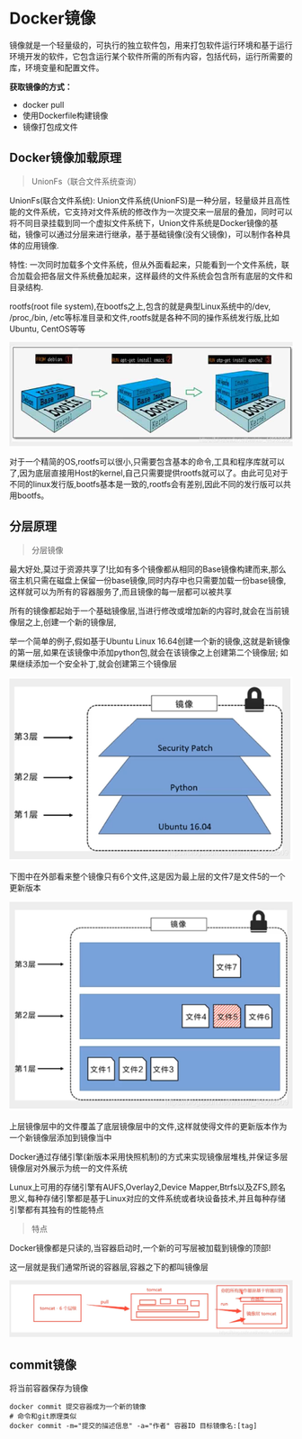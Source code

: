# Docker镜像

镜像就是一个轻量级的，可执行的独立软件包，用来打包软件运行环境和基于运行环境开发的软件，它包含运行某个软件所需的所有内容，包括代码，运行所需要的库，环境变量和配置文件。

**获取镜像的方式：**

- docker pull
- 使用Dockerfile构建镜像
- 镜像打包成文件

## Docker镜像加载原理

> UnionFs（联合文件系统查询）

UnionFs(联合文件系统): Union文件系统(UnionFS)是一种分层，轻量级并且高性能的文件系统，它支持对文件系统的修改作为一次提交来一层层的叠加，同时可以将不同目录挂载到同一个虚拟文件系统下，Union文件系统是Docker镜像的基础，镜像可以通过分层来进行继承，基于基础镜像(没有父镜像)，可以制作各种具体的应用镜像.

特性: 一次同时加载多个文件系统，但从外面看起来，只能看到一个文件系统，联合加载会把各层文件系统叠加起来，这样最终的文件系统会包含所有底层的文件和目录结构.

rootfs(root file system),在bootfs之上,包含的就是典型Linux系统中的/dev, /proc,/bin, /etc等标准目录和文件,rootfs就是各种不同的操作系统发行版,比如Ubuntu, CentOS等等

![Docker镜像机制](Docker镜像/20210708163859824Q_13.png.jpg)

对于一个精简的OS,rootfs可以很小,只需要包含基本的命令,工具和程序库就可以了,因为底层直接用Host的kernel,自己只需要提供rootfs就可以了。由此可见对于不同的linux发行版,bootfs基本是一致的,rootfs会有差别,因此不同的发行版可以共用bootfs。

## 分层原理

> 分层镜像

最大好处,莫过于资源共享了!比如有多个镜像都从相同的Base镜像构建而来,那么宿主机只需在磁盘上保留一份base镜像,同时内存中也只需要加载一份base镜像,这样就可以为所有的容器服务了,而且镜像的每一层都可以被共享

所有的镜像都起始于一个基础镜像层,当进行修改或增加新的内容时,就会在当前镜像层之上,创建一个新的镜像层,

举一个简单的例子,假如基于Ubuntu Linux 16.64创建一个新的镜像,这就是新镜像的第一层,如果在该镜像中添加python包,就会在该镜像之上创建第二个镜像层; 如果继续添加一个安全补丁,就会创建第三个镜像层

![在这里插入图片描述](Docker镜像/20210708163859824Q_16.png)

下图中在外部看来整个镜像只有6个文件,这是因为最上层的文件7是文件5的一个更新版本

![在这里插入图片描述](Docker镜像/20210708163859824Q_18.png)

上层镜像层中的文件覆盖了底层镜像层中的文件,这样就使得文件的更新版本作为一个新镜像层添加到镜像当中

Docker通过存储引擎(新版本采用快照机制)的方式来实现镜像层堆栈,并保证多层镜像层对外展示为统一的文件系统

Lunux上可用的存储引擎有AUFS,Overlay2,Device Mapper,Btrfs以及ZFS,顾名思义,每种存储引擎都是基于Linux对应的文件系统或者块设备技术,并且每种存储引擎都有其独有的性能特点

> 特点

Docker镜像都是只读的,当容器启动时,一个新的可写层被加载到镜像的顶部!

这一层就是我们通常所说的容器层,容器之下的都叫镜像层

![在这里插入图片描述](Docker镜像/20210708163859824Q_20.png)

## commit镜像

将当前容器保存为镜像

```shell
docker commit 提交容器成为一个新的镜像
# 命令和git原理类似
docker commit -m="提交的描述信息" -a="作者" 容器ID 目标镜像名:[tag]
```

